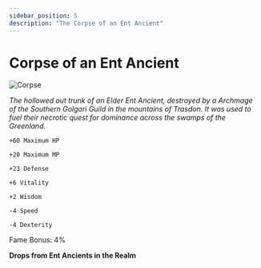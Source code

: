```yaml
---
sidebar_position: 5
description: "The Corpse of an Ent Ancient"
---
```


# Corpse of an Ent Ancient

![Corpse](http://i.imgur.com/ilZCAuR.png)

<i>The hollowed out trunk of an Elder Ent Ancient, destroyed by a Archmage of the Southern Golgari Guild in the mountains of Trasdon. It was used to fuel their necrotic quest for dominance across the swamps of the Greenland.</i>

    +60 Maximum HP
    
    +20 Maximum MP
    
    +23 Defense
    
    +6 Vitality
    
    +2 Wisdom
    
    -4 Speed
    
    -4 Dexterity
    
Fame Bonus: 4%

**Drops from Ent Ancients in the Realm**
